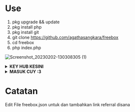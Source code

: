  # Use

1. pkg upgrade && update
2. pkg install php
3. pkg install git
4. git clone https://github.com/agathasangkara/freebox
5. cd freebox
6. php index.php

![Screenshot_20230202-130308305 (1)](https://user-images.githubusercontent.com/115182304/216245095-43fbdeaa-4e3c-4d0e-b351-bccfbd4539fe.jpg)


</details>
<details>
    <summary><b> KEY HUB KESINI </b></summary><br/>

 <a href="https://www.facebook.com/profile.php?id=100086675272346"> Facebook</a> OR
 <a href="https://t.me/agathasangkara"> Telegram</a>

</p>
</details>

</details>
<details>
    <summary><b> MASUK CUY :3 </b></summary><br/>

 ![7D4CC05F-94A4-4B44-8B52-CB3AF45F64D7](https://user-images.githubusercontent.com/115182304/215414697-e0aa3a50-c662-4a10-ae12-573c45b99203.png)

</p>
</details>


# Catatan

Edit File freebox.json untuk dan tambahkan link referral disana
